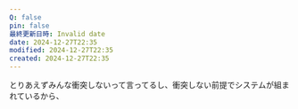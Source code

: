 ```yaml
---
Q: false
pin: false
最終更新日時: Invalid date
date: 2024-12-27T22:35
modified: 2024-12-27T22:35
created: 2024-12-27T22:35
---
```

  

とりあえずみんな衝突しないって言ってるし、衝突しない前提でシステムが組まれているから、